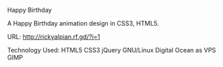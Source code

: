 Happy Birthday

A Happy Birthday animation design in CSS3, HTML5.

URL: http://rickyalpian.rf.gd/?i=1

Technology Used: HTML5 CSS3 jQuery  GNU/Linux Digital Ocean as VPS GIMP

